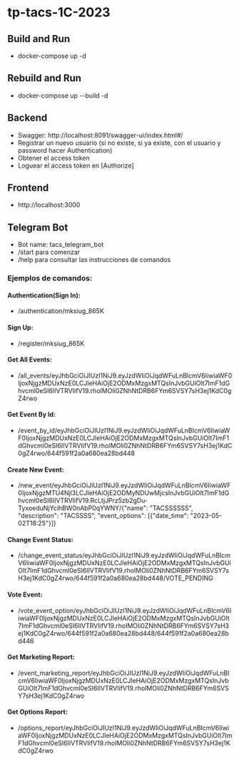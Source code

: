 # tp-tacs-1C-2023
## Build and Run
- docker-compose up -d

## Rebuild and Run
- docker-compose up --build -d

## Backend
- Swagger: http://localhost:8091/swagger-ui/index.html#/
- Registrar un nuevo usuario (si no existe, si ya existe, con el usuario y password hacer Authentication)
- Obtener el access token
- Loguear el access token en [Authorize]

## Frontend
- http://localhost:3000

## Telegram Bot
- Bot name: tacs_telegram_bot
- /start para comenzar
- /help para consultar las instrucciones de comandos

### Ejemplos de comandos:

#### Authentication(Sign In): 
- /authentication/mksiug_865K

#### Sign Up: 
- /register/mksiug_865K

#### Get All Events:
- /all_events/eyJhbGciOiJIUzI1NiJ9.eyJzdWIiOiJqdWFuLnBlcmV6IiwiaWF0IjoxNjgzMDUxNzE0LCJleHAiOjE2ODMxMzgxMTQsInJvbGUiOlt7ImF1dGhvcml0eSI6IlVTRVIifV19.rhoIMOli0ZNhNtDRB6FYm6SVSY7sH3ej1KdC0gZ4rwo

#### Get Event By Id: 
- /event_by_id/eyJhbGciOiJIUzI1NiJ9.eyJzdWIiOiJqdWFuLnBlcmV6IiwiaWF0IjoxNjgzMDUxNzE0LCJleHAiOjE2ODMxMzgxMTQsInJvbGUiOlt7ImF1dGhvcml0eSI6IlVTRVIifV19.rhoIMOli0ZNhNtDRB6FYm6SVSY7sH3ej1KdC0gZ4rwo/644f591f2a0a680ea28bd448

#### Create New Event: 
- /new_event/eyJhbGciOiJIUzI1NiJ9.eyJzdWIiOiJqdWFuLnBlcmV6IiwiaWF0IjoxNjgzMTU4NjI3LCJleHAiOjE2ODMyNDUwMjcsInJvbGUiOlt7ImF1dGhvcml0eSI6IlVTRVIifV19.RcLtjJPrz5zb2gDu-TyxoeduNjYcihBW0nAbP0qYWNY/{"name": "TACSSSSSS", "description": "TACSSSS", "event_options": [{"date_time": "2023-05-02T18:25"}]}

#### Change Event Status: 
- /change_event_status/eyJhbGciOiJIUzI1NiJ9.eyJzdWIiOiJqdWFuLnBlcmV6IiwiaWF0IjoxNjgzMDUxNzE0LCJleHAiOjE2ODMxMzgxMTQsInJvbGUiOlt7ImF1dGhvcml0eSI6IlVTRVIifV19.rhoIMOli0ZNhNtDRB6FYm6SVSY7sH3ej1KdC0gZ4rwo/644f591f2a0a680ea28bd448/VOTE_PENDING

#### Vote Event: 
- /vote_event_option/eyJhbGciOiJIUzI1NiJ9.eyJzdWIiOiJqdWFuLnBlcmV6IiwiaWF0IjoxNjgzMDUxNzE0LCJleHAiOjE2ODMxMzgxMTQsInJvbGUiOlt7ImF1dGhvcml0eSI6IlVTRVIifV19.rhoIMOli0ZNhNtDRB6FYm6SVSY7sH3ej1KdC0gZ4rwo/644f591f2a0a680ea28bd448/644f591f2a0a680ea28bd446

#### Get Marketing Report: 
- /event_marketing_report/eyJhbGciOiJIUzI1NiJ9.eyJzdWIiOiJqdWFuLnBlcmV6IiwiaWF0IjoxNjgzMDUxNzE0LCJleHAiOjE2ODMxMzgxMTQsInJvbGUiOlt7ImF1dGhvcml0eSI6IlVTRVIifV19.rhoIMOli0ZNhNtDRB6FYm6SVSY7sH3ej1KdC0gZ4rwo

#### Get Options Report: 
- /options_report/eyJhbGciOiJIUzI1NiJ9.eyJzdWIiOiJqdWFuLnBlcmV6IiwiaWF0IjoxNjgzMDUxNzE0LCJleHAiOjE2ODMxMzgxMTQsInJvbGUiOlt7ImF1dGhvcml0eSI6IlVTRVIifV19.rhoIMOli0ZNhNtDRB6FYm6SVSY7sH3ej1KdC0gZ4rwo

